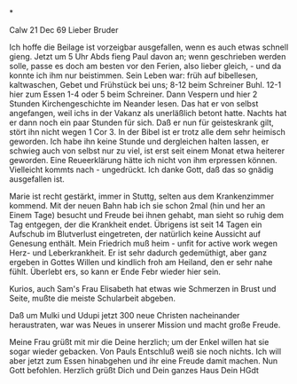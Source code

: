 <An G Fr Oe>*

 Calw 21 Dec 69
Lieber Bruder

Ich hoffe die Beilage ist vorzeigbar ausgefallen, wenn es auch etwas schnell gieng. Jetzt um 5 Uhr Abds fieng Paul davon an; wenn geschrieben werden solle, passe es doch am besten vor den Ferien, also lieber gleich, - und da konnte ich ihm nur beistimmen. Sein Leben war: früh auf bibellesen, kaltwaschen, Gebet und Frühstück bei uns; 8-12 beim Schreiner Buhl. 12-1 hier zum Essen 1-4 oder 5 beim Schreiner. Dann Vespern und hier 2 Stunden Kirchengeschichte im Neander lesen. Das hat er von selbst angefangen, weil ichs in der Vakanz als unerläßlich betont hatte. Nachts hat er dann noch ein paar Stunden für sich. Daß er nun für geisteskrank gilt, stört ihn nicht wegen 1 Cor 3. In der Bibel ist er trotz alle dem sehr heimisch geworden. Ich habe ihn keine Stunde und dergleichen halten lassen, er schwieg auch von selbst nur zu viel, ist erst seit einem Monat etwa heiterer geworden. Eine Reueerklärung hätte ich nicht von ihm erpressen können. Vielleicht kommts nach - ungedrückt. Ich danke Gott, daß das so gnädig ausgefallen ist.

Marie ist recht gestärkt, immer in Stuttg, selten aus dem Krankenzimmer kommend. Mit der neuen Bahn hab ich sie schon 2mal (hin und her an Einem Tage) besucht und Freude bei ihnen gehabt, man sieht so ruhig dem Tag entgegen, der die Krankheit endet. Übrigens ist seit 14 Tagen ein Aufschub im Blutverlust eingetreten, der natürlich keine Aussicht auf Genesung enthält. 
Mein Friedrich muß heim - unfit for active work wegen Herz- und Leberkrankheit. Er ist sehr dadurch gedemüthigt, aber ganz ergeben in Gottes Willen und kindlich froh am Heiland, den er sehr nahe fühlt. Überlebt ers, so kann er Ende Febr wieder hier sein.

Kurios, auch Sam's Frau Elisabeth hat etwas wie Schmerzen in Brust und Seite, mußte die meiste Schularbeit abgeben.

Daß um Mulki und Udupi jetzt 300 neue Christen nacheinander heraustraten, war was Neues in unserer Mission und macht große Freude.

Meine Frau grüßt mit mir die Deine herzlich; um der Enkel willen hat sie sogar wieder gebacken. Von Pauls Entschluß weiß sie noch nichts. Ich will aber jetzt zum Essen hinabgehen und ihr eine Freude damit machen. 
 Nun Gott befohlen. Herzlich grüßt
 Dich und Dein ganzes Haus
 Dein HGdt
